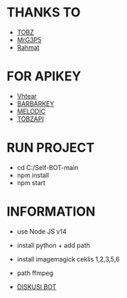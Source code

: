 # THANKS TO
- [TOBZ](https://github.com/TobyG74)
- [MrG3P5](https://github.com/MrG3P5)
- [Rahmat](https://github.com/rahmat225)

# FOR APIKEY

- [Vhtear](https://vhtear.com/)
- [BARBARKEY](https://mhankbarbars.herokuapp.com/api)
- [MELODIC](https://melodicxt.herokuapp.com/api)
- [TOBZAPI](https://tobz-api.herokuapp.com/)

# RUN PROJECT
- cd C:/Self-BOT-main
- npm install
- npm start

# INFORMATION

- use Node JS v14
- install python + add path
- install imagemagick ceklis 1,2,3,5,6
- path ffmpeg

- [DISKUSI BOT](https://chat.whatsapp.com/L5MJHVMsBcL56CdoKoFfkJ)
